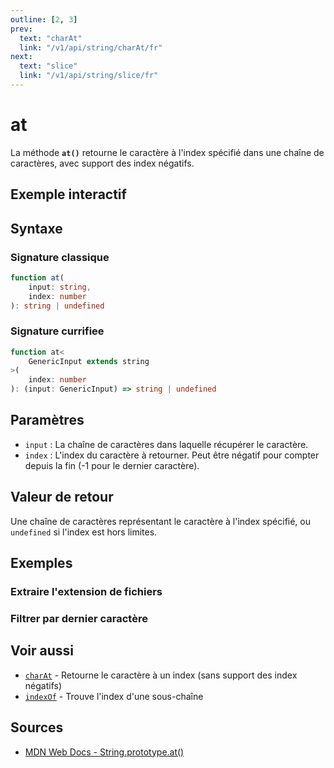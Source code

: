 ```yaml
---
outline: [2, 3]
prev:
  text: "charAt"
  link: "/v1/api/string/charAt/fr"
next:
  text: "slice"
  link: "/v1/api/string/slice/fr"
---
```


# at

La méthode **`at()`** retourne le caractère à l'index spécifié dans une chaîne de caractères, avec support des index négatifs.

## Exemple interactif

<MonacoTSEditor
  src="/v1/api/string/at/examples/tryout.doc.ts"
  majorVersion="v1"
  height="200px"
/>

## Syntaxe

### Signature classique

```typescript
function at(
	input: string,
	index: number
): string | undefined
```

### Signature currifiee

```typescript
function at<
	GenericInput extends string
>(
	index: number
): (input: GenericInput) => string | undefined
```

## Paramètres

- `input` : La chaîne de caractères dans laquelle récupérer le caractère.
- `index` : L'index du caractère à retourner. Peut être négatif pour compter depuis la fin (-1 pour le dernier caractère).

## Valeur de retour

Une chaîne de caractères représentant le caractère à l'index spécifié, ou `undefined` si l'index est hors limites.

## Exemples

### Extraire l'extension de fichiers

<MonacoTSEditor
  src="/v1/api/string/at/examples/extractExtension.doc.ts"
  majorVersion="v1"
  height="300px"
/>

### Filtrer par dernier caractère

<MonacoTSEditor
  src="/v1/api/string/at/examples/checkLastChar.doc.ts"
  majorVersion="v1"
  height="300px"
/>

## Voir aussi

- [`charAt`](/v1/api/string/charAt/fr) - Retourne le caractère à un index (sans support des index négatifs)
- [`indexOf`](/v1/api/string/indexOf/fr) - Trouve l'index d'une sous-chaîne

## Sources

- [MDN Web Docs - String.prototype.at()](https://developer.mozilla.org/fr-FR/docs/Web/JavaScript/Reference/Global_Objects/String/at)
